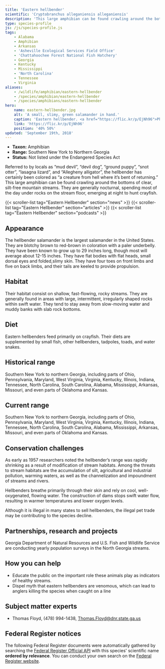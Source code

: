 ```yaml
---
title: 'Eastern hellbender'
scientific: 'Cryptobranchus alleganiensis alleganiensis'
description: 'This large amphibian can be found crawling around the bottoms of clear, silt-free mountain streams. They are generally nocturnal, spending most of the day under rocks on the stream floor, emerging at night to hunt crayfish.'
type: species-profile
js: /js/species-profile.js
tags:
    - Alabama
    - Amphibian
    - Arkansas
    - 'Asheville Ecological Services Field Office'
    - 'Chattahoochee Forest National Fish Hatchery'
    - Georgia
    - Kentucky
    - Mississippi
    - 'North Carolina'
    - Tennessee
    - Virginia
aliases:
    - /wildlife/amphibian/eastern-hellbender
    - /species/amphibian/eastern-hellbender
    - /species/amphibians/eastern-hellbender
hero:
    name: eastern-hellbender.jpg
    alt: 'A small, slimy, green salamander in hand.'
    caption: 'Eastern hellbender. <a href="https://flic.kr/p/EjNh96">Photo</a> by Will Parson, Chesapeake Bay Program, <a href="https://creativecommons.org/licenses/by-nc/2.0/">CC BY-NC 2.0</a>.'
    link: 'https://flic.kr/p/EjNh96'
    position: '40% 50%'
updated: 'September 19th, 2018'
---
```


- **Taxon:** Amphibian
- **Range:** Southern New York to Northern Georgia
- **Status:** Not listed under the Endangered Species Act

Referred to by locals  as “mud devil”, “devil dog”, “ground puppy”, “snot otter”, “lasagna lizard”, and “Allegheny alligator”, the hellbender has certainly been colored as “a creature from hell where it’s bent of returning.”   This large amphibian can be found crawling around the bottoms of clear, silt-free mountain streams.  They are generally nocturnal, spending most of the day under rocks on the stream floor, emerging at night to hunt crayfish.  

{{< scroller-list tag="Eastern Hellbender" section="news" >}}
{{< scroller-list tag="Eastern Hellbender" section="articles" >}}
{{< scroller-list tag="Eastern Hellbender" section="podcasts" >}}

## Appearance

The hellbender salamander is the largest salamander in the United States.  They are blotchy brown to red-brown in coloration with a paler underbelly.  They have been known to grow up to 29 inches long, though most will average about 12-15 inches.  They have flat bodies with flat heads, small dorsal eyes and folded,slimy skin. They have  four toes on front limbs and five on back limbs, and their tails are keeled to provide propulsion.  

## Habitat

Their habitat consist on shallow, fast-flowing, rocky streams.  They are generally found in areas with large, intermittent, irregularly shaped rocks within swift water.  They tend to stay away from slow-moving water and muddy banks with slab rock bottoms.

## Diet

Eastern hellbenders feed primarily on crayfish.  Their diets are supplemented by small fish, other hellbenders, tadpoles, toads, and water snakes.

## Historical range

Southern New York to northern Georgia, including parts of Ohio, Pennsylvania, Maryland, West Virginia, Virginia, Kentucky, Illinois, Indiana, Tennessee, North Carolina, South Carolina, Alabama, Mississippi, Arkansas, Missouri, and even parts of Oklahoma and Kansas.

## Current range

Southern New York to northern Georgia, including parts of Ohio, Pennsylvania, Maryland, West Virginia, Virginia, Kentucky, Illinois, Indiana, Tennessee, North Carolina, South Carolina, Alabama, Mississippi, Arkansas, Missouri, and even parts of Oklahoma and Kansas.

## Conservation challenges

As early as 1957 researchers noted the hellbender’s range was rapidly shrinking as a result of modification of stream habitats. Among the threats to stream habitats are the accumulation of silt, agricultural and industrial pollution, warming waters, as well as the channelization and impoundment of streams and rivers.

Hellbenders breathe primarily through their skin and rely on cool, well-oxygenated, flowing water. The construction of dams stops swift water flow, resulting in warmer temperatures and lower oxygen levels.

Although it is illegal in many states to sell hellbenders, the illegal pet trade may be contributing to the species decline.

## Partnerships, research and projects

Georgia Department of Natural Resources and U.S. Fish and Wildlife Service are conducting yearly population surveys in the North Georgia streams.  

## How you can help

- Educate the public on the important role these animals play as indicators of healthy streams.
- Dispel myth that eastern hellbenders are venomous, which can lead to anglers killing the species when caught on a line

## Subject matter experts

- Thomas Floyd, (478) 994-1438, [Thomas.Floyd@dnr.state.ga.us](mailto:Thomas.Floyd@dnr.state.ga.us)

## Federal Register notices

The following Federal Register documents were automatically gathered by searching the [Federal Register Official API](https://www.federalregister.gov/blog/learn/developers) with this species' scientific name **ordered by relevance**. You can conduct your own search on the [Federal Register website](https://www.federalregister.gov/articles/search).
